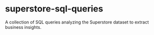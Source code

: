 # superstore-sql-queries
A collection of SQL queries analyzing the Superstore dataset to extract business insights.
